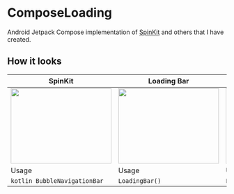 # ComposeLoading

Android Jetpack Compose implementation of [SpinKit](https://tobiasahlin.com/spinkit/) and others that I have created.

## How it looks

|SpinKit|Loading Bar|Loading Dot|
|-------|-----------|-----------|
|<img src="https://user-images.githubusercontent.com/50905347/184496766-64c89c81-bbe8-4ad9-8e5b-db9fc9f4c782.gif" width="231" height="173">|<img src="https://user-images.githubusercontent.com/50905347/184497482-fe3141f7-ea3a-433c-be67-0ec8196579f9.gif" width="231" height="173">|<img src="https://user-images.githubusercontent.com/50905347/184497705-9236994c-8985-482a-81c0-5604dd0f69ca.gif" width="231" height="173">|
|Usage|Usage|Usage|
|```kotlin BubbleNavigationBar```|```LoadingBar()```|```LoadingBar("Loading")```|
